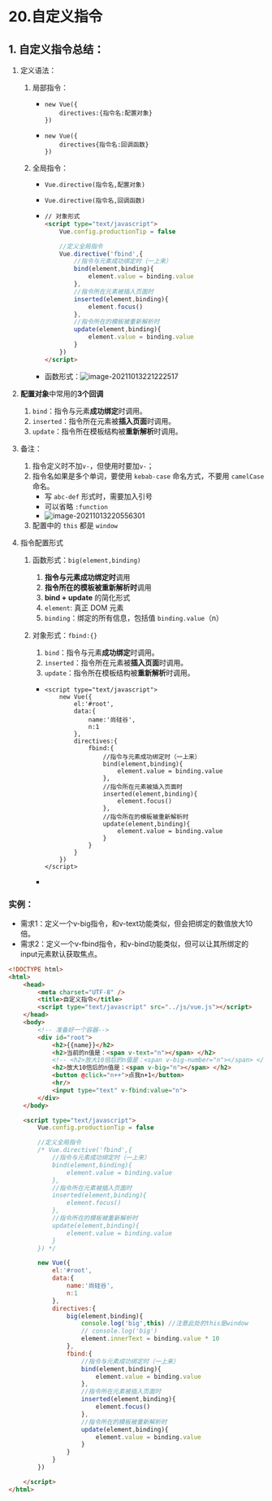 # 20.自定义指令

## 1. 自定义指令总结：

1. 定义语法：

   1. 局部指令：

      - ```vue
        new Vue({
        	directives:{指令名:配置对象}
        })
        ```

      - ```
        new Vue({
        	directives{指令名:回调函数}
        })  
        ```

   2. 全局指令：

      - `Vue.directive(指令名,配置对象)` 

      -  `Vue.directive(指令名,回调函数)`

      - ```html
        // 对象形式
        <script type="text/javascript">
            Vue.config.productionTip = false
        
            //定义全局指令
            Vue.directive('fbind',{
                //指令与元素成功绑定时（一上来）
                bind(element,binding){
                    element.value = binding.value
                },
                //指令所在元素被插入页面时
                inserted(element,binding){
                    element.focus()
                },
                //指令所在的模板被重新解析时
                update(element,binding){
                    element.value = binding.value
                }
            })
        </script>
        ```

      - 函数形式：![image-20211013221222517](https://raw.githubusercontent.com/TWDH/Leetcode-From-Zero/pictures/img/image-20211013221222517.png)

2. **配置对象**中常用的**3个回调**

   1. `bind`：指令与元素**成功绑定**时调用。
   2. `inserted`：指令所在元素被**插入页面**时调用。
   3. `update`：指令所在模板结构被**重新解析**时调用。

3. 备注：

   1. 指令定义时不加`v-`，但使用时要加`v-`；
   2. 指令名如果是多个单词，要使用 `kebab-case` 命名方式，不要用 `camelCase` 命名。
      - 写 `abc-def` 形式时，需要加入引号
      - 可以省略 `:function`
      - ![image-20211013220556301](https://raw.githubusercontent.com/TWDH/Leetcode-From-Zero/pictures/img/image-20211013220556301.png)
   3. 配置中的 `this` 都是 `window`

4. 指令配置形式

   1. 函数形式：`big(element,binding)`

      1. **指令与元素成功绑定时**调用
      2. **指令所在的模板被重新解析时**调用
      3. **bind + update** 的简化形式
      4. `element`: 真正 DOM 元素
      5. `binding`：绑定的所有信息，包括值 `binding.value`（n）

   2. 对象形式：`fbind:{}`

      1. `bind`：指令与元素**成功绑定**时调用。
      2. `inserted`：指令所在元素被**插入页面**时调用。
      3. `update`：指令所在模板结构被**重新解析**时调用。

      - ```vue
        <script type="text/javascript">
            new Vue({
                el:'#root',
                data:{
                    name:'尚硅谷',
                    n:1
                },
                directives:{
                    fbind:{
                        //指令与元素成功绑定时（一上来）
                        bind(element,binding){
                            element.value = binding.value
                        },
                        //指令所在元素被插入页面时
                        inserted(element,binding){
                            element.focus()
                        },
                        //指令所在的模板被重新解析时
                        update(element,binding){
                            element.value = binding.value
                        }
                    }
                }
            })
        </script>
        ```

      - 

### 实例：

- 需求1：定义一个v-big指令，和v-text功能类似，但会把绑定的数值放大10倍。
- 需求2：定义一个v-fbind指令，和v-bind功能类似，但可以让其所绑定的input元素默认获取焦点。

```html
<!DOCTYPE html>
<html>
    <head>
        <meta charset="UTF-8" />
        <title>自定义指令</title>
        <script type="text/javascript" src="../js/vue.js"></script>
    </head>
    <body>
        <!-- 准备好一个容器-->
        <div id="root">
            <h2>{{name}}</h2>
            <h2>当前的n值是：<span v-text="n"></span> </h2>
            <!-- <h2>放大10倍后的n值是：<span v-big-number="n"></span> </h2> -->
            <h2>放大10倍后的n值是：<span v-big="n"></span> </h2>
            <button @click="n++">点我n+1</button>
            <hr/>
            <input type="text" v-fbind:value="n">
        </div>
    </body>

    <script type="text/javascript">
        Vue.config.productionTip = false

        //定义全局指令
        /* Vue.directive('fbind',{
			//指令与元素成功绑定时（一上来）
			bind(element,binding){
				element.value = binding.value
			},
			//指令所在元素被插入页面时
			inserted(element,binding){
				element.focus()
			},
			//指令所在的模板被重新解析时
			update(element,binding){
				element.value = binding.value
			}
		}) */

        new Vue({
            el:'#root',
            data:{
                name:'尚硅谷',
                n:1
            },
            directives:{
                big(element,binding){
                    console.log('big',this) //注意此处的this是window
                    // console.log('big')
                    element.innerText = binding.value * 10
                },
                fbind:{
                    //指令与元素成功绑定时（一上来）
                    bind(element,binding){
                        element.value = binding.value
                    },
                    //指令所在元素被插入页面时
                    inserted(element,binding){
                        element.focus()
                    },
                    //指令所在的模板被重新解析时
                    update(element,binding){
                        element.value = binding.value
                    }
                }
            }
        })

    </script>
</html>
```



